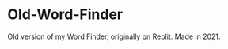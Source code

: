 # Old-Word-Finder

Old version of [my Word Finder](https://github.com/TheCod-r/Word-Finder), originally [on Replit](https://replit.com/@Th3Coder/Word-Finder-OLD). Made in 2021.
